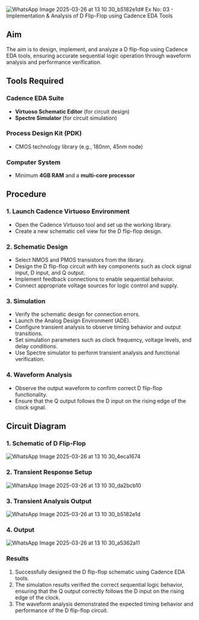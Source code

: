 ![WhatsApp Image 2025-03-26 at 13 10 30_b5182e1d](https://github.com/user-attachments/assets/e935794e-edfa-4fce-9237-8e2a7e2e4d0e)# Ex No: 03 - Implementation & Analysis of D Flip-Flop using Cadence EDA Tools

## Aim
The aim is to design, implement, and analyze a D flip-flop using Cadence EDA tools, ensuring accurate sequential logic operation through waveform analysis and performance verification.

## Tools Required

### Cadence EDA Suite
- **Virtuoso Schematic Editor** (for circuit design)
- **Spectre Simulator** (for circuit simulation)

### Process Design Kit (PDK)
- CMOS technology library (e.g., 180nm, 45nm node)

### Computer System
- Minimum **4GB RAM** and a **multi-core processor**

## Procedure

### 1. Launch Cadence Virtuoso Environment
- Open the Cadence Virtuoso tool and set up the working library.
- Create a new schematic cell view for the D flip-flop design.

### 2. Schematic Design
- Select NMOS and PMOS transistors from the library.
- Design the D flip-flop circuit with key components such as clock signal input, D input, and Q output.
- Implement feedback connections to enable sequential behavior.
- Connect appropriate voltage sources for logic control and supply.

### 3. Simulation
- Verify the schematic design for connection errors.
- Launch the Analog Design Environment (ADE).
- Configure transient analysis to observe timing behavior and output transitions.
- Set simulation parameters such as clock frequency, voltage levels, and delay conditions.
- Use Spectre simulator to perform transient analysis and functional verification.

### 4. Waveform Analysis
- Observe the output waveform to confirm correct D flip-flop functionality.
- Ensure that the Q output follows the D input on the rising edge of the clock signal.

## Circuit Diagram

### 1. Schematic of D Flip-Flop
![WhatsApp Image 2025-03-26 at 13 10 30_4eca1674](https://github.com/user-attachments/assets/8b7c62cc-f988-4613-8ce0-efc59b8fb247)

### 2. Transient Response Setup
![WhatsApp Image 2025-03-26 at 13 10 30_da2bcb10](https://github.com/user-attachments/assets/6be18c07-36e3-400b-9cc0-afb03d7727e7)

### 3. Transient Analysis Output
![WhatsApp Image 2025-03-26 at 13 10 30_b5182e1d](https://github.com/user-attachments/assets/9d98e598-0ef0-413f-a2c2-6b57cbc91b26)

### 4. Output
![WhatsApp Image 2025-03-26 at 13 10 30_a5362a11](https://github.com/user-attachments/assets/139db820-d39d-4b69-923f-1b75d6056779)

### Results
1. Successfully designed the D flip-flop schematic using Cadence EDA tools.
2. The simulation results verified the correct sequential logic behavior, ensuring that the Q output correctly follows the D input on the rising edge of the clock.
3. The waveform analysis demonstrated the expected timing behavior and performance of the D flip-flop circuit.
